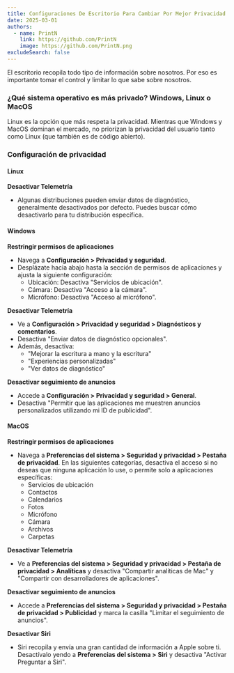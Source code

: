 ```yaml
---
title: Configuraciones De Escritorio Para Cambiar Por Mejor Privacidad
date: 2025-03-01
authors:
  - name: PrintN
    link: https://github.com/PrintN
    image: https://github.com/PrintN.png
excludeSearch: false
---
```

El escritorio recopila todo tipo de información sobre nosotros. Por eso es importante tomar el control y limitar lo que sabe sobre nosotros.

### ¿Qué sistema operativo es más privado? Windows, Linux o MacOS
Linux es la opción que más respeta la privacidad. Mientras que Windows y MacOS dominan el mercado, no priorizan la privacidad del usuario tanto como Linux (que también es de código abierto).

### Configuración de privacidad
#### Linux
**Desactivar Telemetría** 
- Algunas distribuciones pueden enviar datos de diagnóstico, generalmente desactivados por defecto. Puedes buscar cómo desactivarlo para tu distribución específica.

#### Windows
**Restringir permisos de aplicaciones** 
- Navega a **Configuración > Privacidad y seguridad**.
- Desplázate hacia abajo hasta la sección de permisos de aplicaciones y ajusta la siguiente configuración:
    - Ubicación: Desactiva "Servicios de ubicación".
    - Cámara: Desactiva "Acceso a la cámara".
    - Micrófono: Desactiva "Acceso al micrófono".

**Desactivar Telemetría** 
- Ve a **Configuración > Privacidad y seguridad > Diagnósticos y comentarios**.
- Desactiva "Enviar datos de diagnóstico opcionales".
- Además, desactiva:
    - "Mejorar la escritura a mano y la escritura"
    - "Experiencias personalizadas"
    - "Ver datos de diagnóstico"

**Desactivar seguimiento de anuncios**
- Accede a **Configuración > Privacidad y seguridad > General**.
- Desactiva "Permitir que las aplicaciones me muestren anuncios personalizados utilizando mi ID de publicidad".

#### MacOS
**Restringir permisos de aplicaciones** 
- Navega a **Preferencias del sistema > Seguridad y privacidad > Pestaña de privacidad**. En las siguientes categorías, desactiva el acceso si no deseas que ninguna aplicación lo use, o permite solo a aplicaciones específicas:
    - Servicios de ubicación
    - Contactos
    - Calendarios
    - Fotos
    - Micrófono
    - Cámara
    - Archivos 
    - Carpetas

**Desactivar Telemetría** 
- Ve a **Preferencias del sistema > Seguridad y privacidad > Pestaña de privacidad > Analíticas** y desactiva "Compartir analíticas de Mac" y "Compartir con desarrolladores de aplicaciones".

**Desactivar seguimiento de anuncios**
- Accede a **Preferencias del sistema > Seguridad y privacidad > Pestaña de privacidad > Publicidad** y marca la casilla "Limitar el seguimiento de anuncios".

**Desactivar Siri**
- Siri recopila y envía una gran cantidad de información a Apple sobre ti. Desactívalo yendo a **Preferencias del sistema > Siri** y desactiva "Activar Preguntar a Siri".